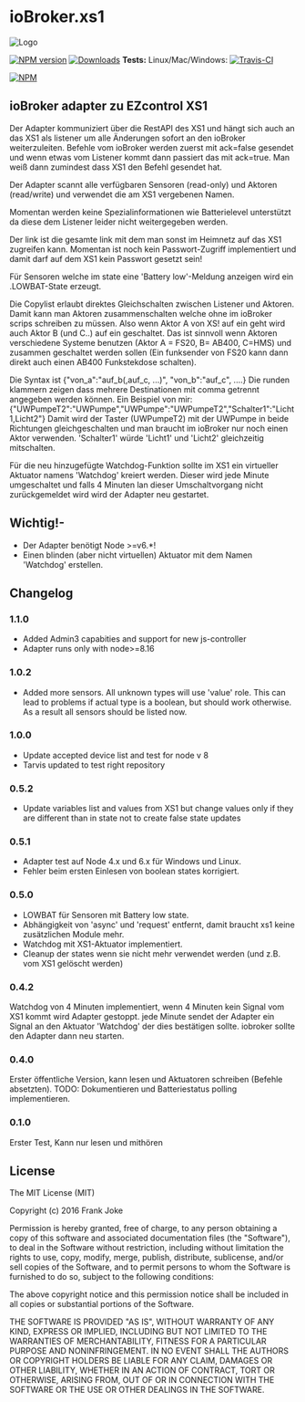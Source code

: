 # ioBroker.xs1

![Logo](admin/xs1.png)

[![NPM version](http://img.shields.io/npm/v/iobroker.xs1.svg)](https://www.npmjs.com/package/iobroker.xs1)
[![Downloads](https://img.shields.io/npm/dm/iobroker.xs1.svg)](https://www.npmjs.com/package/iobroker.xs1)
**Tests:** Linux/Mac/Windows: [![Travis-CI](http://img.shields.io/travis/frankjoke/ioBroker.xs1/master.svg)](https://travis-ci.org/frankjoke/ioBroker.xs1)

[![NPM](https://nodei.co/npm/iobroker.xs1.png?downloads=true)](https://nodei.co/npm/iobroker.xs1/)

## ioBroker adapter zu EZcontrol XS1

  Der Adapter kommuniziert über die RestAPI des XS1 und hängt sich auch 
  an das XS1 als listener um alle Änderungen sofort an den ioBroker weiterzuleiten.
  Befehle vom ioBroker werden zuerst mit ack=false gesendet und wenn etwas vom Listener kommt
  dann passiert das mit ack=true. Man weiß dann zumindest dass XS1 den Befehl gesendet hat.

  Der Adapter scannt alle verfügbaren Sensoren (read-only) und Aktoren (read/write) und verwendet
  die am XS1 vergebenen Namen.

  Momentan werden keine Spezialinformationen wie Batterielevel unterstützt da diese dem Listener 
  leider nicht weitergegeben werden. 

  Der link ist die gesamte link mit dem man sonst im Heimnetz auf das XS1 zugreifen kann.
  Momentan ist noch kein Passwort-Zugriff implementiert und damit darf auf dem XS1 kein Passwort gesetzt sein!

  Für Sensoren welche im state eine 'Battery low'-Meldung anzeigen wird ein .LOWBAT-State erzeugt. 

  Die Copylist erlaubt direktes Gleichschalten zwischen Listener und Aktoren.
  Damit kann man Aktoren zusammenschalten welche ohne im ioBroker scrips schreiben zu müssen.
  Also wenn Aktor A von XS! auf ein geht wird auch Aktor B (und C..) auf ein geschaltet.
  Das ist sinnvoll wenn Aktoren verschiedene Systeme benutzen (Aktor A = FS20, B= AB400, C=HMS) und
  zusammen geschaltet werden sollen (Ein funksender von FS20 kann dann direkt auch einen AB400 Funkstekdose schalten).

  Die Syntax ist {"von_a":"auf_b(,auf_c, ...)", "von_b":"auf_c", ....}
  Die runden klammern zeigen dass mehrere Destinationen mit comma getrennt angegeben werden können.
  Ein Beispiel von mir: {"UWPumpeT2":"UWPumpe","UWPumpe":"UWPumpeT2","Schalter1":"Licht1,Licht2"}
  Damit wird der Taster (UWPumpeT2) mit der UWPumpe in beide Richtungen gleichgeschalten 
  und man braucht im ioBroker nur noch einen Aktor verwenden. 
  'Schalter1' würde 'Licht1' und 'Licht2' gleichzeitig mitschalten. 
  
  Für die neu hinzugefügte Watchdog-Funktion sollte im XS1 ein virtueller Aktuator namens 'Watchdog' kreiert werden.
  Dieser wird jede Minute umgeschaltet und falls 4 Minuten lan dieser Umschaltvorgang nicht zurückgemeldet wird wird der Adapter neu gestartet.

## Wichtig!-

* Der Adapter benötigt Node >=v6.*! 
* Einen blinden (aber nicht virtuellen) Aktuator mit dem Namen 'Watchdog' erstellen. 

## Changelog

### 1.1.0

* Added Admin3 capabities and support for new js-controller
* Adapter runs only with node>=8.16

### 1.0.2

* Added more sensors. All unknown types will use 'value' role. This can lead to problems if actual type is a boolean, but should work otherwise. As a result all sensors should be listed now.

### 1.0.0

* Update accepted device list and test for node v 8
* Tarvis updated to test right repository

### 0.5.2

* Update variables list and values from XS1 but change values only if they are different than in state not to create false state updates

### 0.5.1
* Adapter test auf Node 4.x und 6.x für Windows und Linux.
* Fehler beim ersten Einlesen von boolean states korrigiert.

### 0.5.0 
* LOWBAT für Sensoren mit Battery low state.
* Abhängigkeit von 'async' und 'request' entfernt, damit braucht xs1 keine zusätzlichen Module mehr.
* Watchdog mit XS1-Aktuator implementiert.
* Cleanup der states wenn sie nicht mehr verwendet werden (und z.B. vom XS1 gelöscht werden)

### 0.4.2
  Watchdog von 4 Minuten implementiert, wenn 4 Minuten kein Signal vom XS1 kommt wird Adapter gestoppt.
  jede Minute sendet der Adapter ein Signal an den Aktuator 'Watchdog' der dies bestätigen sollte.
  iobroker sollte den Adapter dann neu starten.
 
### 0.4.0
  Erster öffentliche Version, kann lesen und Aktuatoren schreiben (Befehle absetzten).
  TODO: Dokumentieren und Batteriestatus polling implementieren.

### 0.1.0
  Erster Test, Kann nur lesen und mithören

## License
The MIT License (MIT)

Copyright (c) 2016 Frank Joke

Permission is hereby granted, free of charge, to any person obtaining a copy
of this software and associated documentation files (the "Software"), to deal
in the Software without restriction, including without limitation the rights
to use, copy, modify, merge, publish, distribute, sublicense, and/or sell
copies of the Software, and to permit persons to whom the Software is
furnished to do so, subject to the following conditions:

The above copyright notice and this permission notice shall be included in
all copies or substantial portions of the Software.

THE SOFTWARE IS PROVIDED "AS IS", WITHOUT WARRANTY OF ANY KIND, EXPRESS OR
IMPLIED, INCLUDING BUT NOT LIMITED TO THE WARRANTIES OF MERCHANTABILITY,
FITNESS FOR A PARTICULAR PURPOSE AND NONINFRINGEMENT. IN NO EVENT SHALL THE
AUTHORS OR COPYRIGHT HOLDERS BE LIABLE FOR ANY CLAIM, DAMAGES OR OTHER
LIABILITY, WHETHER IN AN ACTION OF CONTRACT, TORT OR OTHERWISE, ARISING FROM,
OUT OF OR IN CONNECTION WITH THE SOFTWARE OR THE USE OR OTHER DEALINGS IN
THE SOFTWARE.
